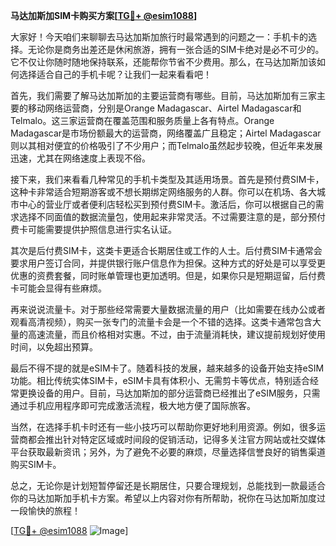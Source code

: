 **马达加斯加SIM卡购买方案[[TG💪+ @esim1088](https://t.me/s/esim1088)]**

大家好！今天咱们来聊聊去马达加斯加旅行时最常遇到的问题之一：手机卡的选择。无论你是商务出差还是休闲旅游，拥有一张合适的SIM卡绝对是必不可少的。它不仅让你随时随地保持联系，还能帮你节省不少费用。那么，在马达加斯加该如何选择适合自己的手机卡呢？让我们一起来看看吧！

首先，我们需要了解马达加斯加的主要运营商有哪些。目前，马达加斯加有三家主要的移动网络运营商，分别是Orange Madagascar、Airtel Madagascar和Telmalo。这三家运营商在覆盖范围和服务质量上各有特点。Orange Madagascar是市场份额最大的运营商，网络覆盖广且稳定；Airtel Madagascar则以其相对便宜的价格吸引了不少用户；而Telmalo虽然起步较晚，但近年来发展迅速，尤其在网络速度上表现不俗。

接下来，我们来看看几种常见的手机卡类型及其适用场景。首先是预付费SIM卡，这种卡非常适合短期游客或不想长期绑定网络服务的人群。你可以在机场、各大城市中心的营业厅或者便利店轻松买到预付费SIM卡。激活后，你可以根据自己的需求选择不同面值的数据流量包，使用起来非常灵活。不过需要注意的是，部分预付费卡可能需要提供护照信息进行实名认证。

其次是后付费SIM卡，这类卡更适合长期居住或工作的人士。后付费SIM卡通常会要求用户签订合同，并提供银行账户信息作为担保。这种方式的好处是可以享受更优惠的资费套餐，同时账单管理也更加透明。但是，如果你只是短期逗留，后付费卡可能会显得有些麻烦。

再来说说流量卡。对于那些经常需要大量数据流量的用户（比如需要在线办公或者观看高清视频），购买一张专门的流量卡会是一个不错的选择。这类卡通常包含大量的高速流量，而且价格相对实惠。不过，由于流量消耗快，建议提前规划好使用时间，以免超出预算。

最后不得不提的就是eSIM卡了。随着科技的发展，越来越多的设备开始支持eSIM功能。相比传统实体SIM卡，eSIM卡具有体积小、无需剪卡等优点，特别适合经常更换设备的用户。目前，马达加斯加的部分运营商已经推出了eSIM服务，只需通过手机应用程序即可完成激活流程，极大地方便了国际旅客。

当然，在选择手机卡时还有一些小技巧可以帮助你更好地利用资源。例如，很多运营商都会推出针对特定区域或时间段的促销活动，记得多关注官方网站或社交媒体平台获取最新资讯；另外，为了避免不必要的麻烦，尽量选择信誉良好的销售渠道购买SIM卡。

总之，无论你是计划短暂停留还是长期居住，只要合理规划，总能找到一款最适合你的马达加斯加手机卡方案。希望以上内容对你有所帮助，祝你在马达加斯加度过一段愉快的旅程！

[[TG💪+ @esim1088](https://t.me/s/esim1088) ![Image](https://i.postimg.cc/4NQfJmqS/Snipaste-2025-05-13-00-14-12.png)]